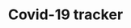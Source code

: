 ---
title: "Covid-19 tracker"
excerpt: "Hospital tracker during Covid-19 crisis"
git_url: "https://github.com/savoga/covid-dashboard/"
image: "https://images.vexels.com/media/users/3/151981/isolated/lists/f8863741dba8034b3e1d4809a01c782a-stethoscope-icon-medical-icons.png"
publish: true
---